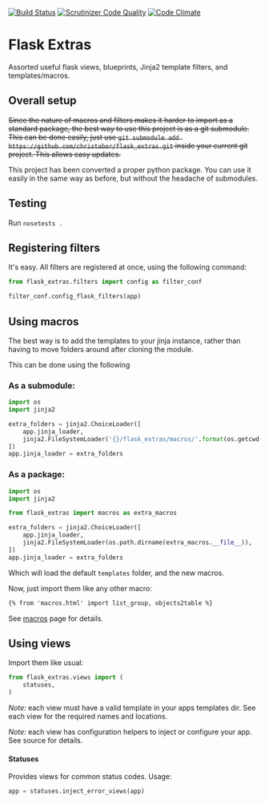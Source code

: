 [![Build Status](https://travis-ci.org/christabor/flask_extras.svg?branch=master)](https://travis-ci.org/christabor/flask_extras)
[![Scrutinizer Code Quality](https://scrutinizer-ci.com/g/christabor/flask_extras/badges/quality-score.png?b=master)](https://scrutinizer-ci.com/g/christabor/flask_extras/?branch=master)
[![Code Climate](https://codeclimate.com/github/christabor/flask_extras/badges/gpa.svg)](https://codeclimate.com/github/christabor/flask_extras)

# Flask Extras
Assorted useful flask views, blueprints, Jinja2 template filters, and templates/macros.

## Overall setup

~~Since the nature of macros and filters makes it harder to import as a standard package, the best way to use this project is as a git submodule. This can be done easily, just use `git submodule add https://github.com/christabor/flask_extras.git` inside your current git project. This allows easy updates.~~

This project has been converted a proper python package. You can use it easily in the same way as before, but without the headache of submodules.

## Testing

Run `nosetests .`

## Registering filters
It's easy. All filters are registered at once, using the following command:

```python
from flask_extras.filters import config as filter_conf

filter_conf.config_flask_filters(app)
```

## Using macros

The best way is to add the templates to your jinja instance, rather than having to move folders around after cloning the module.

This can be done using the following

### As a submodule:

```python
import os
import jinja2

extra_folders = jinja2.ChoiceLoader([
    app.jinja_loader,
    jinja2.FileSystemLoader('{}/flask_extras/macros/'.format(os.getcwd())),
])
app.jinja_loader = extra_folders
```

### As a package:

```python
import os
import jinja2

from flask_extras import macros as extra_macros

extra_folders = jinja2.ChoiceLoader([
    app.jinja_loader,
    jinja2.FileSystemLoader(os.path.dirname(extra_macros.__file__)),
])
app.jinja_loader = extra_folders
```

Which will load the default `templates` folder, and the new macros.

Now, just import them like any other macro:

```html
{% from 'macros.html' import list_group, objects2table %}
```

See [macros](macros.md) page for details.

## Using views

Import them like usual:

```python
from flask_extras.views import (
    statuses,
)
```

*Note:* each view must have a valid template in your apps templates dir. See each view for the required names and locations.

*Note:* each view has configuration helpers to inject or configure your app. See source for details.

#### Statuses

Provides views for common status codes. Usage:
```python
app = statuses.inject_error_views(app)
```
